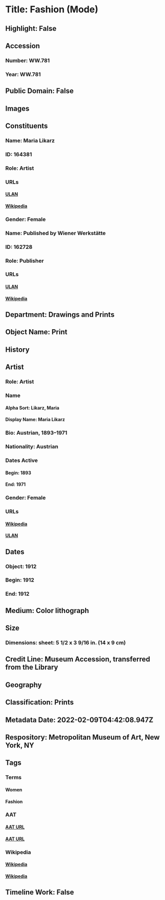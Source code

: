 # Title: Fashion (Mode)
## Highlight: False
## Accession
### Number: WW.781
### Year: WW.781
## Public Domain: False
## Images
## Constituents
### Name: Maria Likarz
### ID: 164381
### Role: Artist
### URLs
#### [ULAN](http://vocab.getty.edu/page/ulan/500524396)
#### [Wikipedia](https://www.wikidata.org/wiki/Q1896091)
### Gender: Female
### Name: Published by Wiener Werkstätte
### ID: 162728
### Role: Publisher
### URLs
#### [ULAN](http://vocab.getty.edu/page/ulan/500268774)
#### [Wikipedia](https://www.wikidata.org/wiki/Q241338)
## Department: Drawings and Prints
## Object Name: Print
## History
## Artist
### Role: Artist
### Name
#### Alpha Sort: Likarz, Maria
#### Display Name: Maria Likarz
### Bio: Austrian, 1893–1971
### Nationality: Austrian
### Dates Active
#### Begin: 1893
#### End: 1971
### Gender: Female
### URLs
#### [Wikipedia](https://www.wikidata.org/wiki/Q1896091)
#### [ULAN](http://vocab.getty.edu/page/ulan/500524396)
## Dates
### Object: 1912
### Begin: 1912
### End: 1912
## Medium: Color lithograph
## Size
### Dimensions: sheet: 5 1/2 x 3 9/16 in. (14 x 9 cm)
## Credit Line: Museum Accession, transferred from the Library
## Geography
## Classification: Prints
## Metadata Date: 2022-02-09T04:42:08.947Z
## Respository: Metropolitan Museum of Art, New York, NY
## Tags
### Terms
#### Women
#### Fashion
### AAT
#### [AAT URL](http://vocab.getty.edu/page/aat/300025943)
#### [AAT URL](http://vocab.getty.edu/page/aat/300055811)
### Wikipedia
#### [Wikipedia]()
#### [Wikipedia]()
## Timeline Work: False